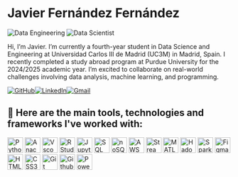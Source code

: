 # Javier Fernández Fernández
![Data Engineering](https://img.shields.io/badge/-Data%20Engineer-gray?style=flat-square)
![Data Scientist](https://img.shields.io/badge/-Data%20Scientist-gray?style=flat-square)

Hi, I’m Javier. I’m currently a fourth-year student in Data Science and Engineering at Universidad Carlos III de Madrid (UC3M) in Madrid, Spain. I recently completed a study abroad program at Purdue University for the 2024/2025 academic year. I’m excited to collaborate on real-world challenges involving data analysis, machine learning, and programming.

[![GitHub](https://img.shields.io/badge/GitHub-%23121011.svg?logo=github&logoColor=white)](https://github.com/javierferna)[![LinkedIn](https://custom-icon-badges.demolab.com/badge/LinkedIn-0A66C2?logo=linkedin-white&logoColor=fff)](https://www.linkedin.com/in/javierferna/)[![Gmail](https://img.shields.io/badge/Gmail-EA4335?style=flat&logo=gmail&logoColor=white)](mailto:javier.fefefe@gmail.com)

## 🔨 Here are the main tools, technologies and frameworks I've worked with:
<p>
  <img src="https://cdn.jsdelivr.net/gh/devicons/devicon/icons/python/python-original.svg" height="35" alt="Python" />
  <img src="https://cdn.jsdelivr.net/gh/devicons/devicon/icons/anaconda/anaconda-original.svg" height="35" alt="Anaconda" />
  <img src="https://cdn.jsdelivr.net/gh/devicons/devicon/icons/vscode/vscode-original.svg" height="35" alt="Vscode" />
  <img src="https://cdn.jsdelivr.net/gh/devicons/devicon/icons/rstudio/rstudio-original.svg" height="35" alt="RStudio" />
  <img src="https://cdn.jsdelivr.net/gh/devicons/devicon/icons/jupyter/jupyter-original.svg" height="35" alt="Jupyter Notebook" />
  <img src="https://cdn.jsdelivr.net/gh/devicons/devicon/icons/mysql/mysql-original.svg" height="35" alt="SQL" />
  <img src="https://cdn.jsdelivr.net/gh/devicons/devicon/icons/mongodb/mongodb-original.svg" height="35" alt="noSQL" />
  <img src="https://cdn.jsdelivr.net/gh/devicons/devicon/icons/amazonwebservices/amazonwebservices-original-wordmark.svg" height="35" alt="AWS" />
  <img src="https://cdn.jsdelivr.net/gh/devicons/devicon/icons/streamlit/streamlit-original.svg" height="35" alt="Streamlit" />
  <img src="https://cdn.jsdelivr.net/gh/devicons/devicon/icons/matlab/matlab-original.svg" height="35" alt="MATLAB" />
  <img src="https://cdn.jsdelivr.net/gh/devicons/devicon/icons/hadoop/hadoop-original.svg" height="35" alt="Hadoop" />
  <img src="https://cdn.jsdelivr.net/gh/devicons/devicon/icons/apachespark/apachespark-original.svg" height="35" alt="Spark" />
  <img src="https://cdn.jsdelivr.net/gh/devicons/devicon/icons/figma/figma-original.svg" height="35" alt="Figma" />
  <img src="https://cdn.jsdelivr.net/gh/devicons/devicon/icons/html5/html5-original.svg" height="35" alt="HTML5" />
  <img src="https://cdn.jsdelivr.net/gh/devicons/devicon/icons/css3/css3-original.svg" height="35" alt="CSS3" />
  <img src="https://cdn.jsdelivr.net/gh/devicons/devicon/icons/git/git-original.svg" height="35" alt="Git" />
  <img src="https://cdn.jsdelivr.net/gh/devicons/devicon/icons/github/github-original.svg" height="35" alt="Github" />
  <img src="https://raw.githubusercontent.com/microsoft/PowerBI-Icons/main/SVG/Power-BI.svg" height="35" alt="Power BI" />
<p>


<!---
javierferna/javierferna is a ✨ special ✨ repository because its `README.md` (this file) appears on your GitHub profile.
You can click the Preview link to take a look at your changes.
--->
